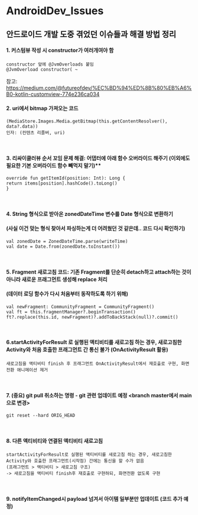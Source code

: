 # AndroidDev_Issues
## 안드로이드 개발 도중 겪었던 이슈들과 해결 방법 정리


#### 1. 커스텀뷰 작성 시 constructor가 여러개여야 함   
```
constructor 앞에 @JvmOverloads 붙임  
@JvmOverload constructor( ~  
```   
참고: https://medium.com/@futureofdev/%EC%BD%94%ED%8B%80%EB%A6%B0-kotlin-customview-774e236ca034
<br/>   


#### 2. uri에서 bitmap 가져오는 코드   
```
(MediaStore.Images.Media.getBitmap(this.getContentResolver(), data?.data))  
인자: (컨텐츠 리졸버, uri)
```
<br/>    
         
      
#### 3. 리싸이클러뷰 순서 꼬임 문제 해결: 어댑터에 아래 함수 오버라이드 해주기 (이외에도 필요한 기본 오버라이드 함수 빼먹지 말기)**
```
override fun getItemId(position: Int): Long {  
return items[position].hashCode().toLong()  
} 
```  
<br/>   
      

#### 4. String 형식으로 받아온 zonedDateTime 변수를 Date 형식으로 변환하기   
####  (사실 이건 맞는 형식 찾아서 파싱하는게 더 어려웠던 것 같은데.. 코드 다시 확인하기)    
```
val zonedDate = ZonedDateTime.parse(writeTime)  
val date = Date.from(zonedDate.toInstant())
```
<br/>      
      
   
#### 5. Fragment 새로고침 코드: 기존 Fragment를 단순히 detach하고 attach하는 것이 아니라 새로운 프래그먼트 생성해 replace 처리
####   (데이터 로딩 함수가 다시 처음부터 동작하도록 하기 위해)
```
val newFragment: CommunityFragment = CommunityFragment()  
val ft = this.fragmentManager?.beginTransaction()  
ft?.replace(this.id, newFragment)?.addToBackStack(null)?.commit()  
```
<br/>   

     
#### 6.startActivityForResult 로 실행된 액티비티를 새로고침 하는 경우, 새로고침한 Activity와 처음 호출한 프래그먼트 간 통신 불가 (OnActivityResult 활용)   
```
새로고침을 액티비티 finish 후 프래그먼트 OnActivityResult에서 재호출로 구현, 화면전환 애니메이션 제거  
```
<br/>      


#### 7. (중요) git pull 취소하는 명령 - git 관련 업데이트 예정 <branch master에서 main으로 변경>   
 ```  
 git reset --hard ORIG_HEAD  
 ```  
<br/>   

  
#### 8. 다른 액티비티와 연결된 액티비티 새로고침     
 ```  
 startActivityForResult로 실행된 액티비티를 새로고침 하는 경우, 새로고침한 Activity와 호출한 프래그먼트(시작점) 간에는 통신을 할 수가 없음  
 (프래그먼트 > 액티비티 > 새로고침 구조)   
 -> 새로고침을 액티비티 finish후 재호출로 구현하되, 화면전환 없도록 구현   
 ```
 <br/>      
 
 
#### 9. notifyItemChanged시 payload 넘겨서 아이템 일부분만 업데이트 (코드 추가 예정)     
 ```  
 
 ```  
 
 
 

